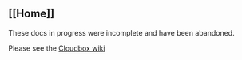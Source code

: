 ## [[Home]] ##

These docs in progress were incomplete and have been abandoned.

Please see the [Cloudbox wiki](https://github.com/Cloudbox/Cloudbox/wiki)
